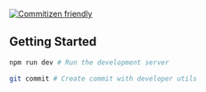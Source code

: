 [![Commitizen friendly](https://img.shields.io/badge/commitizen-friendly-brightgreen.svg)](http://commitizen.github.io/cz-cli/)

## Getting Started

```bash
npm run dev # Run the development server

git commit # Create commit with developer utils
```
